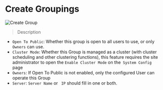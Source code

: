 # Create Groupings

![Create Group](_media/create-group.png)

> Description

- `Open To Public`: Whether this group is open to all users to use, or only `Owners` can use.
- `Cluster Mode`: Whether this Group is managed as a cluster (with cluster scheduling and other clustering functions), this feature requires the site administrator to open the `Enable Cluster Mode` on the` System Config` page
- `Owners`: If Open To Public is not enabled, only the configured User can operate this Group
- `Server`: `Server Name` or ` IP` should fill in one or both.
